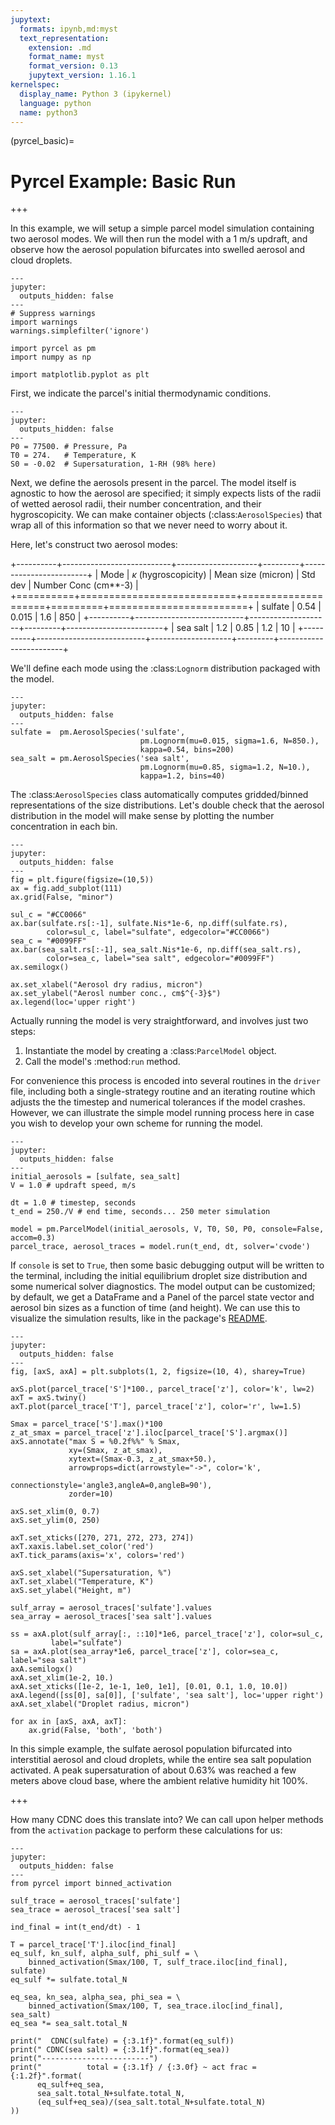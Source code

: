 ```yaml
---
jupytext:
  formats: ipynb,md:myst
  text_representation:
    extension: .md
    format_name: myst
    format_version: 0.13
    jupytext_version: 1.16.1
kernelspec:
  display_name: Python 3 (ipykernel)
  language: python
  name: python3
---
```


(pyrcel_basic)=
# Pyrcel Example: Basic Run

+++

In this example, we will setup a simple parcel model simulation containing two aerosol modes. We will then run the model with a 1 m/s updraft, and observe how the aerosol population bifurcates into swelled aerosol and cloud droplets.

```{code-cell} ipython3
---
jupyter:
  outputs_hidden: false
---
# Suppress warnings
import warnings 
warnings.simplefilter('ignore')

import pyrcel as pm
import numpy as np

import matplotlib.pyplot as plt
```

First, we indicate the parcel's initial thermodynamic conditions.

```{code-cell} ipython3
---
jupyter:
  outputs_hidden: false
---
P0 = 77500. # Pressure, Pa
T0 = 274.   # Temperature, K
S0 = -0.02  # Supersaturation, 1-RH (98% here)
```

Next, we define the aerosols present in the parcel. The model itself is agnostic to how the aerosol are specified; it simply expects lists of the radii of wetted aerosol radii, their number concentration, and their hygroscopicity. We can make container objects (:class:`AerosolSpecies`) that wrap all of this information so that we never need to worry about it.

Here, let's construct two aerosol modes:

+----------+---------------------------+--------------------+---------+------------------------+
| Mode     | $\kappa$ (hygroscopicity) | Mean size (micron) | Std dev | Number Conc (cm\*\*-3) |
+==========+===========================+====================+=========+========================+
| sulfate  | 0.54                      | 0.015              | 1.6     | 850                    |
+----------+---------------------------+--------------------+---------+------------------------+
| sea salt | 1.2                       | 0.85               | 1.2     | 10                     |
+----------+---------------------------+--------------------+---------+------------------------+

We'll define each mode using the :class:`Lognorm` distribution packaged with the model.

```{code-cell} ipython3
---
jupyter:
  outputs_hidden: false
---
sulfate =  pm.AerosolSpecies('sulfate', 
                             pm.Lognorm(mu=0.015, sigma=1.6, N=850.),
                             kappa=0.54, bins=200)
sea_salt = pm.AerosolSpecies('sea salt',
                             pm.Lognorm(mu=0.85, sigma=1.2, N=10.),
                             kappa=1.2, bins=40)
```

The :class:`AerosolSpecies` class automatically computes gridded/binned representations of the size distributions. Let's double check that the aerosol distribution in the model will make sense by plotting the number concentration in each bin.

```{code-cell} ipython3
---
jupyter:
  outputs_hidden: false
---
fig = plt.figure(figsize=(10,5))
ax = fig.add_subplot(111)
ax.grid(False, "minor")

sul_c = "#CC0066"
ax.bar(sulfate.rs[:-1], sulfate.Nis*1e-6, np.diff(sulfate.rs),
        color=sul_c, label="sulfate", edgecolor="#CC0066")
sea_c = "#0099FF"
ax.bar(sea_salt.rs[:-1], sea_salt.Nis*1e-6, np.diff(sea_salt.rs),
        color=sea_c, label="sea salt", edgecolor="#0099FF")
ax.semilogx()

ax.set_xlabel("Aerosol dry radius, micron")
ax.set_ylabel("Aerosl number conc., cm$^{-3}$")
ax.legend(loc='upper right')
```

Actually running the model is very straightforward, and involves just two steps:

1. Instantiate the model by creating a :class:`ParcelModel` object.
2. Call the model's :method:`run` method.

For convenience this process is encoded into several routines in the `driver` file, including both a single-strategy routine and an iterating routine which adjusts the the timestep and numerical tolerances if the model crashes. However, we can illustrate the simple model running process here in case you wish to develop your own scheme for running the model.

```{code-cell} ipython3
---
jupyter:
  outputs_hidden: false
---
initial_aerosols = [sulfate, sea_salt]
V = 1.0 # updraft speed, m/s

dt = 1.0 # timestep, seconds
t_end = 250./V # end time, seconds... 250 meter simulation 

model = pm.ParcelModel(initial_aerosols, V, T0, S0, P0, console=False, accom=0.3)
parcel_trace, aerosol_traces = model.run(t_end, dt, solver='cvode')
```

If `console` is set to `True`, then some basic debugging output will be written to the terminal, including the initial equilibrium droplet size distribution and some numerical solver diagnostics. The model output can be customized; by default, we get a DataFrame and a Panel of the parcel state vector and aerosol bin sizes as a function of time (and height). We can use this to visualize the simulation results, like in the package's [README](https://github.com/darothen/parcel_model/blob/master/README.md).

```{code-cell} ipython3
---
jupyter:
  outputs_hidden: false
---
fig, [axS, axA] = plt.subplots(1, 2, figsize=(10, 4), sharey=True)

axS.plot(parcel_trace['S']*100., parcel_trace['z'], color='k', lw=2)
axT = axS.twiny()
axT.plot(parcel_trace['T'], parcel_trace['z'], color='r', lw=1.5)

Smax = parcel_trace['S'].max()*100
z_at_smax = parcel_trace['z'].iloc[parcel_trace['S'].argmax()]
axS.annotate("max S = %0.2f%%" % Smax, 
             xy=(Smax, z_at_smax), 
             xytext=(Smax-0.3, z_at_smax+50.),
             arrowprops=dict(arrowstyle="->", color='k',
                             connectionstyle='angle3,angleA=0,angleB=90'),
             zorder=10)

axS.set_xlim(0, 0.7)
axS.set_ylim(0, 250)

axT.set_xticks([270, 271, 272, 273, 274])
axT.xaxis.label.set_color('red')
axT.tick_params(axis='x', colors='red')

axS.set_xlabel("Supersaturation, %")
axT.set_xlabel("Temperature, K")
axS.set_ylabel("Height, m")

sulf_array = aerosol_traces['sulfate'].values
sea_array = aerosol_traces['sea salt'].values

ss = axA.plot(sulf_array[:, ::10]*1e6, parcel_trace['z'], color=sul_c, 
         label="sulfate")
sa = axA.plot(sea_array*1e6, parcel_trace['z'], color=sea_c, label="sea salt")
axA.semilogx()
axA.set_xlim(1e-2, 10.)
axA.set_xticks([1e-2, 1e-1, 1e0, 1e1], [0.01, 0.1, 1.0, 10.0])
axA.legend([ss[0], sa[0]], ['sulfate', 'sea salt'], loc='upper right')
axA.set_xlabel("Droplet radius, micron")

for ax in [axS, axA, axT]:
    ax.grid(False, 'both', 'both')
```

In this simple example, the sulfate aerosol population bifurcated into interstitial aerosol and cloud droplets, while the entire sea salt population activated. A peak supersaturation of about 0.63% was reached a few meters above cloud base, where the ambient relative humidity hit 100%.

+++


How many CDNC does this translate into? We can call upon helper methods from the `activation` package to perform these calculations for us:

```{code-cell} ipython3
---
jupyter:
  outputs_hidden: false
---
from pyrcel import binned_activation

sulf_trace = aerosol_traces['sulfate']
sea_trace = aerosol_traces['sea salt']

ind_final = int(t_end/dt) - 1

T = parcel_trace['T'].iloc[ind_final]
eq_sulf, kn_sulf, alpha_sulf, phi_sulf = \
    binned_activation(Smax/100, T, sulf_trace.iloc[ind_final],  sulfate)
eq_sulf *= sulfate.total_N

eq_sea, kn_sea, alpha_sea, phi_sea = \
    binned_activation(Smax/100, T, sea_trace.iloc[ind_final], sea_salt)
eq_sea *= sea_salt.total_N

print("  CDNC(sulfate) = {:3.1f}".format(eq_sulf))
print(" CDNC(sea salt) = {:3.1f}".format(eq_sea))
print("------------------------")
print("          total = {:3.1f} / {:3.0f} ~ act frac = {:1.2f}".format(
      eq_sulf+eq_sea, 
      sea_salt.total_N+sulfate.total_N,
      (eq_sulf+eq_sea)/(sea_salt.total_N+sulfate.total_N)
))
```
